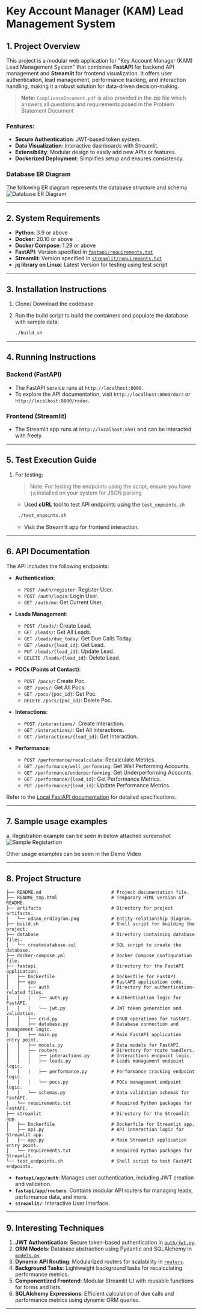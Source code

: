 # Key Account Manager (KAM) Lead Management System

## 1. Project Overview
This project is a modular web application for "Key Account Manager (KAM) Lead Management System" that combines **FastAPI** for backend API management and **Streamlit** for frontend visualization. It offers user authentication, lead management, performance tracking, and interaction handling, making it a robust solution for data-driven decision-making.  

> **Note:** `ComplianceDocument.pdf` is also provided in the zip file which answers all questions and requirements posed in the Problem Statement Document

### Features:
- **Secure Authentication**: JWT-based token system.
- **Data Visualization**: Interactive dashboards with Streamlit.
- **Extensibility**: Modular design to easily add new APIs or features.
- **Dockerized Deployment**: Simplifies setup and ensures consistency.

### Database ER Diagram
The following ER diagram represents the database structure and schema
![Database ER Diagram](./artifacts/udaan_erdiagram.png)

---

## 2. System Requirements
- **Python**: 3.9 or above
- **Docker**: 20.10 or above
- **Docker Compose**: 1.29 or above
- **FastAPI**: Version specified in [`fastapi/requirements.txt`](./fastapi/requirements.txt)
- **Streamlit**: Version specified in [`streamlit/requirements.txt`](./streamlit/requirements.txt)
- **jq library on Linux**: Latest Version for testing using test script
---

## 3. Installation Instructions

1. Clone/ Download the codebase

2. Run the build script to build the containers and populate the database with sample data:
   ```bash
   ./build.sh
   ```

---

## 4. Running Instructions

### Backend (FastAPI)
- The FastAPI service runs at `http://localhost:8000`.
- To explore the API documentation, visit `http://localhost:8000/docs` or `http://localhost:8000/redoc`.

### Frontend (Streamlit)
- The Streamlit app runs at `http://localhost:8501` and can be interacted with freely.

---

## 5. Test Execution Guide

1. For testing:
   > Note: For testing the endpoints using the script, ensure you have `jq` installed on your system for JSON parsing

   - Used **cURL** tool to test API endpoints using the `test_enpoints.sh`
   ```bash
    ./test_enpoints.sh
   ```
   - Visit the Streamlit app for frontend interaction.

---

## 6. API Documentation
The API includes the following endpoints:

- **Authentication**:
  - `POST /auth/register`: Register User.
  - `POST /auth/login`: Login User.
  - `GET /auth/me`: Get Current User.

- **Leads Management**:
  - `POST /leads/`: Create Lead.
  - `GET /leads/`: Get All Leads.
  - `GET /leads/due_today`: Get Due Calls Today.
  - `GET /leads/{lead_id}`: Get Lead.
  - `PUT /leads/{lead_id}`: Update Lead.
  - `DELETE /leads/{lead_id}`: Delete Lead.

- **POCs (Points of Contact)**:
  - `POST /pocs/`: Create Poc.
  - `GET /pocs/`: Get All Pocs.
  - `GET /pocs/{poc_id}`: Get Poc.
  - `DELETE /pocs/{poc_id}`: Delete Poc.

- **Interactions**:
  - `POST /interactions/`: Create Interaction.
  - `GET /interactions/`: Get All Interactions.
  - `GET /interactions/{lead_id}`: Get Interaction.

- **Performance**:
  - `POST /performance/recalculate`: Recalculate Metrics.
  - `GET /performance/well_performing`: Get Well Performing Accounts.
  - `GET /performance/underperforming`: Get Underperforming Accounts.
  - `GET /performance/{lead_id}`: Get Performance Metrics.
  - `PUT /performance/{lead_id}`: Update Performance Metrics.

Refer to the [Local FastAPI documentation](http://localhost:8000/docs) for detailed specifications.

---

## 7. Sample usage examples

a. Registration example can be seen in below attached screenshot
![Sample Registartion](./artifacts/registerpage.png)

Other usage examples can be seen in the Demo Video

---
## 8. Project Structure

```plaintext
├── README.md                          # Project documentation file.
├── README_tmp.html                    # Temporary HTML version of README.
├── artifacts                          # Directory for project artifacts.
│   └── udaan_erdiagram.png            # Entity-relationship diagram.
├── build.sh                           # Shell script for building the project.
├── database                           # Directory containing database files.
│   └── createdatabase.sql             # SQL script to create the database.
├── docker-compose.yml                 # Docker Compose configuration file.
├── fastapi                            # Directory for the FastAPI application.
│   ├── Dockerfile                     # Dockerfile for FastAPI.
│   ├── app                            # FastAPI application code.
│   │   ├── auth                       # Directory for authentication-related files.
│   │   │   ├── auth.py                # Authentication logic for FastAPI.
│   │   │   └── jwt.py                 # JWT token generation and validation.
│   │   ├── crud.py                    # CRUD operations for FastAPI.
│   │   ├── database.py                # Database connection and management logic.
│   │   ├── main.py                    # Main FastAPI application entry point.
│   │   ├── models.py                  # Data models for FastAPI.
│   │   ├── routers                    # Directory for route handlers.
│   │   │   ├── interactions.py        # Interactions endpoint logic.
│   │   │   ├── leads.py               # Leads management endpoint logic.
│   │   │   ├── performance.py         # Performance tracking endpoint logic.
│   │   │   └── pocs.py                # POCs management endpoint logic.
│   │   └── schemas.py                 # Data validation schemas for FastAPI.
│   └── requirements.txt               # Required Python packages for FastAPI.
├── streamlit                          # Directory for the Streamlit app.
│   ├── Dockerfile                     # Dockerfile for Streamlit app.
│   ├── api.py                         # API interaction logic for Streamlit app.
│   ├── app.py                         # Main Streamlit application entry point.
│   └── requirements.txt               # Required Python packages for Streamlit.
└── test_endpoints.sh                  # Shell script to test FastAPI endpoints.
```

- **`fastapi/app/auth`**: Manages user authentication, including JWT creation and validation.
- **`fastapi/app/routers`**: Contains modular API routers for managing leads, performance data, and more.
- **`streamlit/`**: Interactive User Interface.

---

## 9. Interesting Techniques
1. **JWT Authentication**: Secure token-based authentication in [`auth/jwt.py`](./fastapi/app/auth/jwt.py).
2. **ORM Models**: Database abstraction using Pydantic and SQLAlchemy in [`models.py`](./fastapi/app/models.py).
3. **Dynamic API Routing**: Modularized routers for scalability in [`routers`](./fastapi/app/routers).
4. **Background Tasks**: Lightweight background tasks for recalculating performance metrics.
5. **Componentized Frontend**: Modular Streamlit UI with reusable functions for forms and lists.
6. **SQLAlchemy Expressions**: Efficient calculation of due calls and performance metrics using dynamic ORM queries.

---